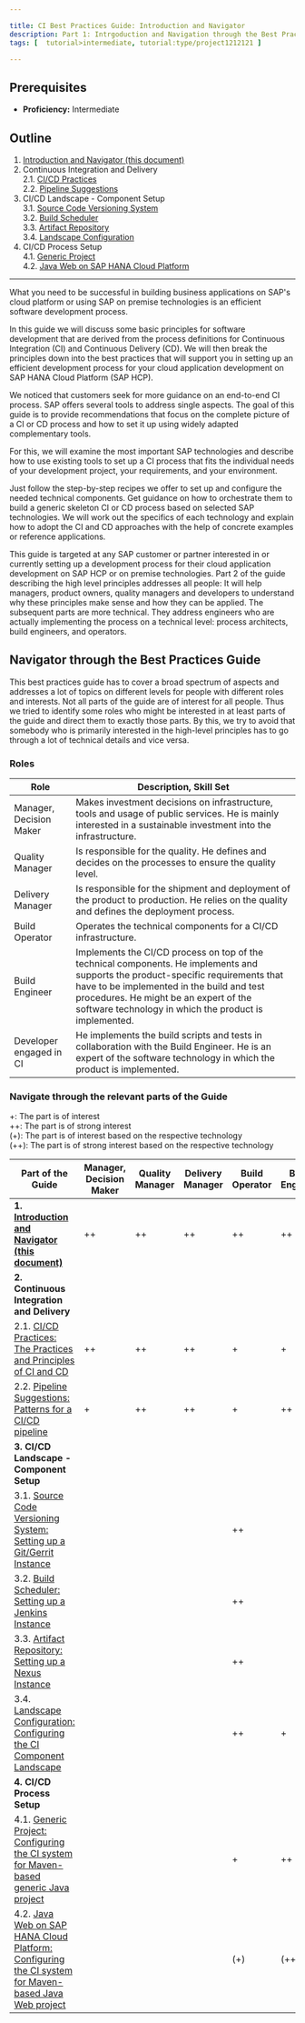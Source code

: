 ```yaml
---

title: CI Best Practices Guide: Introduction and Navigator
description: Part 1: Intrgoduction and Navigation through the Best Practices Guide
tags: [  tutorial>intermediate, tutorial:type/project1212121 ]

---
```


## Prerequisites  
 - **Proficiency:** Intermediate

## Outline

1. [Introduction and Navigator (this document)](http://go.sap.com/developer/tutorials/ci-best-practices-intro.html)  
2. Continuous Integration and Delivery  
2.1. [CI/CD Practices](http://go.sap.com/developer/tutorials/ci-best-practices-ci-cd.html)  
2.2. [Pipeline Suggestions](http://go.sap.com/developer/tutorials/ci-best-practices-pipelines.html)  
3. CI/CD Landscape - Component Setup  
3.1. [Source Code Versioning System](http://go.sap.com/developer/tutorials/ci-best-practices-scm.html)  
3.2. [Build Scheduler](http://go.sap.com/developer/tutorials/ci-best-practices-build.html)  
3.3. [Artifact Repository](http://go.sap.com/developer/tutorials/ci-best-practices-artifacts.html)  
3.4. [Landscape Configuration](http://go.sap.com/developer/tutorials/ci-best-practices-landscape.html)  
4. CI/CD Process Setup  
4.1. [Generic Project](http://go.sap.com/developer/tutorials/ci-best-practices-generic.html)  
4.2. [Java Web on SAP HANA Cloud Platform](http://go.sap.com/developer/tutorials/ci-best-practices-java-hcp.html)  

---


What you need to be successful in building business applications on SAP's cloud platform or using SAP on premise technologies is an efficient software development process.

In this guide we will discuss some basic principles for software development that are derived from the process definitions for Continuous Integration (CI) and Continuous Delivery (CD). We will then break the principles down into the best practices that will support you in setting up an efficient development process for your cloud application development on SAP HANA Cloud Platform (SAP HCP).

We noticed that customers seek for more guidance on an end-to-end CI process. SAP offers several tools to address single aspects.
The goal of this guide is to provide recommendations that focus on the complete picture of a CI or CD process and how to set it
up using widely adapted complementary tools.

For this, we will examine the most important SAP technologies and describe how to use existing tools to set up a CI process that fits the individual needs of your development project, your requirements, and your environment.

Just follow the step-by-step recipes we offer to set up and configure the needed technical components. Get guidance on how to orchestrate them to build a generic skeleton CI or CD process based on selected SAP technologies. We will work out the specifics of each technology and explain how to adopt the CI and CD approaches with the help of concrete examples or reference applications.

This guide is targeted at any SAP customer or partner interested in or currently setting up a development process for their cloud application development on SAP HCP or on premise technologies.
Part 2 of the guide describing the high level principles addresses all people: It will help managers, product owners, quality managers and developers to understand why these principles make sense and how they can be applied.
The subsequent parts are more technical. They address engineers who are actually implementing the process on a technical level: process architects, build engineers, and operators.

## Navigator through the Best Practices Guide

This best practices guide has to cover a broad spectrum of aspects and addresses a lot of topics on different levels for people with different roles and interests. Not all parts of the guide are of interest for all people. Thus we tried to identify some roles who might be interested in at least parts of the guide and direct them to exactly those parts. By this, we try to avoid that somebody who is primarily interested in the high-level principles has to go through a lot of technical details and vice versa.

### Roles

| Role | Description, Skill Set |
|-------------------|----------------------------------------------------------------|
| Manager, Decision Maker | Makes investment decisions on infrastructure, tools and usage of public services. He is mainly interested in a sustainable investment into the infrastructure. |
| Quality Manager | Is responsible for the quality. He defines and decides on the processes to ensure the quality level. | 
| Delivery Manager | Is responsible for the shipment and deployment of the product to production. He relies on the quality and defines the deployment process. |
| Build Operator | Operates the technical components for a CI/CD infrastructure. |
| Build Engineer | Implements the CI/CD process on top of the technical components. He implements and supports the product-specific requirements that have to be implemented in the build and test procedures. He might be an expert of the software technology in which the product is implemented. | 
| Developer engaged in CI | He implements the build scripts and tests in collaboration with the Build Engineer. He is an expert of the software technology in which the product is implemented. |

### Navigate through the relevant parts of the Guide

+: The part is of interest  
++: The part is of strong interest  
(+): The part is of interest based on the respective technology  
(++): The part is of strong interest based on the respective technology

| Part of the Guide      | Manager, Decision Maker | Quality Manager | Delivery Manager | Build Operator | Build Engineer | Developer engaged in CI |
|-----------|---|---|---|---|---|---|
| **1. [Introduction and Navigator (this document)](http://go.sap.com/developer/tutorials/ci-best-practices-intro.html)** | ++         | ++         | ++         | ++         | ++         | ++          |
| **2. Continuous Integration and Delivery** |            |            |            |            |            |            |
| 2.1. [CI/CD Practices: The Practices and Principles of CI and CD](http://go.sap.com/developer/tutorials/ci-best-practices-ci-cd.html)   | ++         | ++         | ++         | +          | +          | +          |
| 2.2. [Pipeline Suggestions: Patterns for a CI/CD pipeline](http://go.sap.com/developer/tutorials/ci-best-practices-pipelines.html)   | +          | ++         | ++         | +          | ++         |            |
| **3. CI/CD Landscape - Component Setup**   |            |            |            |            |            |            |
| 3.1. [Source Code Versioning System: Setting up a Git/Gerrit Instance](http://go.sap.com/developer/tutorials/ci-best-practices-scm.html)     |            |            |            | ++         |            |            |
| 3.2. [Build Scheduler: Setting up a Jenkins Instance](http://go.sap.com/developer/tutorials/ci-best-practices-build.html)       |            |            |            | ++         |            |            |
| 3.3. [Artifact Repository: Setting up a Nexus Instance](http://go.sap.com/developer/tutorials/ci-best-practices-artifacts.html)       |            |            |            | ++         |            |            |
| 3.4. [Landscape Configuration: Configuring the CI Component Landscape](http://go.sap.com/developer/tutorials/ci-best-practices-landscape.html)       |            |            |            | ++         | +          |            |
| **4. CI/CD Process Setup**                |            |            |            |            |            |            |
| 4.1. [Generic Project: Configuring the CI system for Maven-based generic Java project](http://go.sap.com/developer/tutorials/ci-best-practices-generic.html)                 |            |            |            | +          | ++         | +          |
| 4.2. [Java Web on SAP HANA Cloud Platform: Configuring the CI system for Maven-based Java Web project](http://go.sap.com/developer/tutorials/ci-best-practices-java-hcp.html) |          |            |            | (+)        | (++)       | (+)        |

